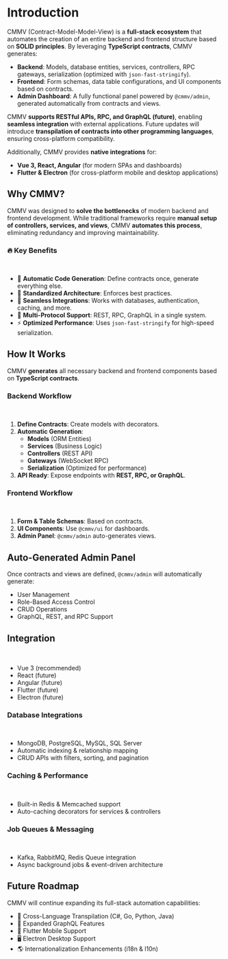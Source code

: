 # Introduction

CMMV (Contract-Model-Model-View) is a **full-stack ecosystem** that automates the creation of an entire backend and frontend structure based on **SOLID principles**. By leveraging **TypeScript contracts**, CMMV generates:

- **Backend**: Models, database entities, services, controllers, RPC gateways, serialization (optimized with `json-fast-stringify`).
- **Frontend**: Form schemas, data table configurations, and UI components based on contracts.
- **Admin Dashboard**: A fully functional panel powered by `@cmmv/admin`, generated automatically from contracts and views.

CMMV **supports RESTful APIs, RPC, and GraphQL (future)**, enabling **seamless integration** with external applications. Future updates will introduce **transpilation of contracts into other programming languages**, ensuring cross-platform compatibility.

Additionally, CMMV provides **native integrations** for:
- **Vue 3, React, Angular** (for modern SPAs and dashboards)
- **Flutter & Electron** (for cross-platform mobile and desktop applications)

## Why CMMV?

CMMV was designed to **solve the bottlenecks** of modern backend and frontend development. While traditional frameworks require **manual setup of controllers, services, and views**, CMMV **automates this process**, eliminating redundancy and improving maintainability.

### 🔥 Key Benefits
<br/>

* 🚀 **Automatic Code Generation**: Define contracts once, generate everything else.
* 🔄 **Standardized Architecture**: Enforces best practices.
* 🔌 **Seamless Integrations**: Works with databases, authentication, caching, and more.
* 📡 **Multi-Protocol Support**: REST, RPC, GraphQL in a single system.
* ⚡ **Optimized Performance**: Uses `json-fast-stringify` for high-speed serialization.

## How It Works

CMMV **generates** all necessary backend and frontend components based on **TypeScript contracts**.

### **Backend Workflow**
<br/>

1. **Define Contracts**: Create models with decorators.
2. **Automatic Generation**:
   - **Models** (ORM Entities)
   - **Services** (Business Logic)
   - **Controllers** (REST API)
   - **Gateways** (WebSocket RPC)
   - **Serialization** (Optimized for performance)
3. **API Ready**: Expose endpoints with **REST, RPC, or GraphQL**.

### **Frontend Workflow**
<br/>

1. **Form & Table Schemas**: Based on contracts.
2. **UI Components**: Use `@cmmv/ui` for dashboards.
3. **Admin Panel**: `@cmmv/admin` auto-generates views.

## Auto-Generated Admin Panel

Once contracts and views are defined, `@cmmv/admin` will automatically generate:

* User Management
* Role-Based Access Control
* CRUD Operations
* GraphQL, REST, and RPC Support

## Integration
<br/>

* Vue 3 (recommended)
* React (future)
* Angular (future)
* Flutter (future)
* Electron (future)

### Database Integrations
<br/>

* MongoDB, PostgreSQL, MySQL, SQL Server
* Automatic indexing & relationship mapping
* CRUD APIs with filters, sorting, and pagination

### Caching & Performance
<br/>

* Built-in Redis & Memcached support
* Auto-caching decorators for services & controllers

### Job Queues & Messaging
<br/>

* Kafka, RabbitMQ, Redis Queue integration
* Async background jobs & event-driven architecture

## Future Roadmap

CMMV will continue expanding its full-stack automation capabilities:

* 🔄 Cross-Language Transpilation (C#, Go, Python, Java)
* 📡 Expanded GraphQL Features
* 📲 Flutter Mobile Support
* 🖥️ Electron Desktop Support
* 🌎 Internationalization Enhancements (i18n & l10n)
